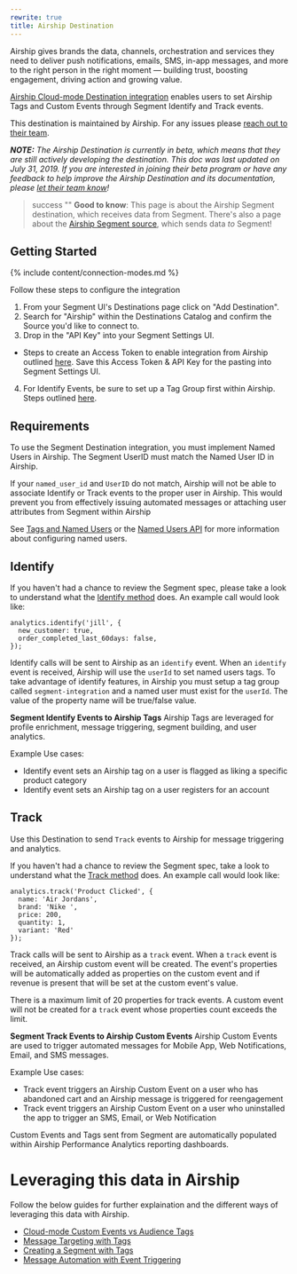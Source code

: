 ```yaml
---
rewrite: true
title: Airship Destination
---
```


Airship gives brands the data, channels, orchestration and services they need to deliver push notifications, emails, SMS, in-app messages, and more to the right person in the right moment — building trust, boosting engagement, driving action and growing value.

[Airship Cloud-mode Destination integration](https://docs.airship.com/partners/segment/#destination) enables users to set Airship Tags and Custom Events through Segment Identify and Track events.

This destination is maintained by Airship. For any issues please [reach out to their team](mailto:support@airship.com).

_**NOTE:** The Airship Destination is currently in beta, which means that they are still actively developing the destination. This doc was last updated on July 31, 2019. If you are interested in joining their beta program or have any feedback to help improve the Airship Destination and its documentation, please [let  their team know](mailto:support@airship.com)!_

> success ""
> **Good to know**: This page is about the Airship Segment destination, which receives data from Segment. There's also a page about the [Airship Segment source](/docs/connections/sources/catalog/cloud-apps/airship/), which sends data _to_ Segment!


## Getting Started

{% include content/connection-modes.md %}

Follow these steps to configure the integration

1. From your Segment UI's Destinations page click on "Add Destination".
2. Search for "Airship" within the Destinations Catalog and confirm the Source you'd like to connect to.
3. Drop in the "API Key" into your Segment Settings UI.
* Steps to create an Access Token to enable integration from Airship outlined [here](https://docs.airship.com/partners/segment/#access-token). Save this Access Token & API Key for the pasting into Segment Settings UI.
4. For Identify Events, be sure to set up a Tag Group first within Airship. Steps outlined [here](https://docs.airship.com/partners/segment/#tag-group).

## Requirements
To use the Segment Destination integration, you must implement Named Users in Airship. The Segment UserID must match the Named User ID in Airship.

If your `named_user_id` and `UserID` do not match, Airship will not be able to associate Identify or Track events to the proper user in Airship. This would prevent you from effectively issuing automated messages or attaching user attributes from Segment within Airship

See [Tags and Named Users](https://docs.airship.com/guides/audience/tags-named-users/) or the [Named Users API](https://docs.airship.com/api/ua/#tag/named-users) for more information about configuring named users.

## Identify

If you haven't had a chance to review the Segment spec, please take a look to understand what the [Identify method](https://segment.com/docs/connections/spec/identify/) does. An example call would look like:

```
analytics.identify('jill', {
  new_customer: true,
  order_completed_last_60days: false,
});
```

Identify calls will be sent to Airship as an `identify` event. When an `identify` event is received, Airship will use the `userId` to set named users tags. To take advantage of identify features, in Airship you must setup a tag group called `segment-integration` and a named user must exist for the `userId`. The value of the property name will be true/false value.

**Segment Identify Events to Airship Tags**
Airship Tags are leveraged for profile enrichment, message triggering, segment building, and user analytics.

Example Use cases:
* Identify event sets an Airship tag on a user is flagged as liking a specific product category
* Identify event sets an Airship tag on a user registers for an account

## Track

Use this Destination  to send `Track` events to Airship for message triggering and analytics.

If you haven't had a chance to review the Segment spec, take a look to understand what the [Track method](https://segment.com/docs/connections/spec/track/) does. An example call would look like:

```
analytics.track('Product Clicked', {
  name: 'Air Jordans',
  brand: 'Nike ',
  price: 200,
  quantity: 1,
  variant: 'Red'
});
```

Track calls will be sent to Airship as a `track` event. When a `track` event is received, an Airship custom event will be created. The event's properties will be automatically added as properties on the custom event and if revenue is present that will be set at the custom event's value.

There is a maximum limit of 20 properties for track events. A custom event will not be created for a `track` event whose properties count exceeds the limit.

**Segment Track Events to Airship Custom Events**
Airship Custom Events are used to trigger automated messages for Mobile App, Web Notifications, Email, and SMS messages.

Example Use cases:
* Track event triggers an Airship Custom Event on a user who has abandoned cart and an Airship message is triggered for reengagement
* Track event triggers an Airship Custom Event on a user who uninstalled the app to trigger an SMS, Email, or Web Notification

Custom Events and Tags sent from Segment are automatically populated within Airship Performance Analytics reporting dashboards.


# Leveraging this data in Airship

Follow the below guides for further explaination and the different ways of leveraging this data with Airship.

* [Cloud-mode Custom Events vs Audience Tags](https://docs.airship.com/guides/interaction/custom-events/#custom-events-vs-audience-tags)
* [Message Targeting with Tags](https://docs.airship.com/guides/audience/tags-named-users/)
* [Creating a Segment with Tags](https://docs.airship.com/tutorials/audience/segments-builder/)
* [Message Automation with Event Triggering](https://docs.airship.com/tutorials/orchestration/automation/automation/)
